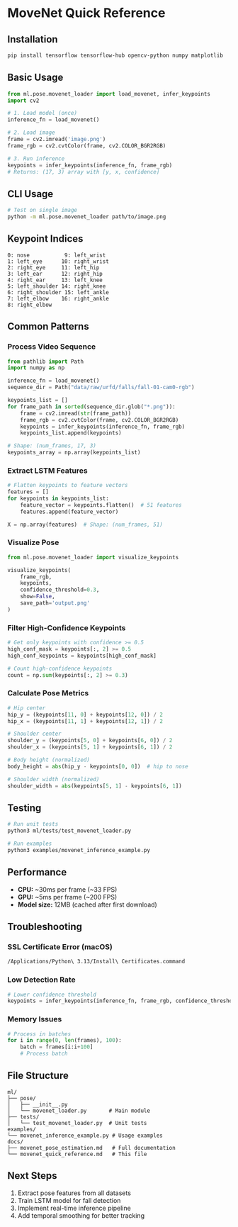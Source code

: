 # MoveNet Quick Reference

## Installation

```bash
pip install tensorflow tensorflow-hub opencv-python numpy matplotlib
```

## Basic Usage

```python
from ml.pose.movenet_loader import load_movenet, infer_keypoints
import cv2

# 1. Load model (once)
inference_fn = load_movenet()

# 2. Load image
frame = cv2.imread('image.png')
frame_rgb = cv2.cvtColor(frame, cv2.COLOR_BGR2RGB)

# 3. Run inference
keypoints = infer_keypoints(inference_fn, frame_rgb)
# Returns: (17, 3) array with [y, x, confidence]
```

## CLI Usage

```bash
# Test on single image
python -m ml.pose.movenet_loader path/to/image.png
```

## Keypoint Indices

```
0: nose           9: left_wrist
1: left_eye      10: right_wrist
2: right_eye     11: left_hip
3: left_ear      12: right_hip
4: right_ear     13: left_knee
5: left_shoulder 14: right_knee
6: right_shoulder 15: left_ankle
7: left_elbow    16: right_ankle
8: right_elbow
```

## Common Patterns

### Process Video Sequence

```python
from pathlib import Path
import numpy as np

inference_fn = load_movenet()
sequence_dir = Path("data/raw/urfd/falls/fall-01-cam0-rgb")

keypoints_list = []
for frame_path in sorted(sequence_dir.glob("*.png")):
    frame = cv2.imread(str(frame_path))
    frame_rgb = cv2.cvtColor(frame, cv2.COLOR_BGR2RGB)
    keypoints = infer_keypoints(inference_fn, frame_rgb)
    keypoints_list.append(keypoints)

# Shape: (num_frames, 17, 3)
keypoints_array = np.array(keypoints_list)
```

### Extract LSTM Features

```python
# Flatten keypoints to feature vectors
features = []
for keypoints in keypoints_list:
    feature_vector = keypoints.flatten()  # 51 features
    features.append(feature_vector)

X = np.array(features)  # Shape: (num_frames, 51)
```

### Visualize Pose

```python
from ml.pose.movenet_loader import visualize_keypoints

visualize_keypoints(
    frame_rgb,
    keypoints,
    confidence_threshold=0.3,
    show=False,
    save_path='output.png'
)
```

### Filter High-Confidence Keypoints

```python
# Get only keypoints with confidence >= 0.5
high_conf_mask = keypoints[:, 2] >= 0.5
high_conf_keypoints = keypoints[high_conf_mask]

# Count high-confidence keypoints
count = np.sum(keypoints[:, 2] >= 0.3)
```

### Calculate Pose Metrics

```python
# Hip center
hip_y = (keypoints[11, 0] + keypoints[12, 0]) / 2
hip_x = (keypoints[11, 1] + keypoints[12, 1]) / 2

# Shoulder center
shoulder_y = (keypoints[5, 0] + keypoints[6, 0]) / 2
shoulder_x = (keypoints[5, 1] + keypoints[6, 1]) / 2

# Body height (normalized)
body_height = abs(hip_y - keypoints[0, 0])  # hip to nose

# Shoulder width (normalized)
shoulder_width = abs(keypoints[5, 1] - keypoints[6, 1])
```

## Testing

```bash
# Run unit tests
python3 ml/tests/test_movenet_loader.py

# Run examples
python3 examples/movenet_inference_example.py
```

## Performance

- **CPU:** ~30ms per frame (~33 FPS)
- **GPU:** ~5ms per frame (~200 FPS)
- **Model size:** 12MB (cached after first download)

## Troubleshooting

### SSL Certificate Error (macOS)
```bash
/Applications/Python\ 3.13/Install\ Certificates.command
```

### Low Detection Rate
```python
# Lower confidence threshold
keypoints = infer_keypoints(inference_fn, frame_rgb, confidence_threshold=0.2)
```

### Memory Issues
```python
# Process in batches
for i in range(0, len(frames), 100):
    batch = frames[i:i+100]
    # Process batch
```

## File Structure

```
ml/
├── pose/
│   ├── __init__.py
│   └── movenet_loader.py       # Main module
├── tests/
│   └── test_movenet_loader.py  # Unit tests
examples/
└── movenet_inference_example.py # Usage examples
docs/
├── movenet_pose_estimation.md   # Full documentation
└── movenet_quick_reference.md   # This file
```

## Next Steps

1. Extract pose features from all datasets
2. Train LSTM model for fall detection
3. Implement real-time inference pipeline
4. Add temporal smoothing for better tracking

